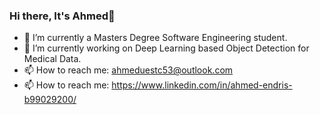 ### Hi there,  It's Ahmed👋
- 🔭 I’m currently a Masters Degree Software Engineering student.
- 🌱 I’m currently working on  Deep Learning based Object Detection for Medical Data.
- 📫 How to reach me: ahmeduestc53@outlook.com
- 📫 How to reach me: https://www.linkedin.com/in/ahmed-endris-b99029200/

<!--
**ahmedehasen/ahmedehasen** is a ✨ _special_ ✨ repository because its `README.md` (this file) appears on your GitHub profile.

Here are some ideas to get you started:

- 🔭 I’m currently working on ...
- 🌱 I’m currently learning ...
- 👯 I’m looking to collaborate on ...
- 🤔 I’m looking for help with ...
- 💬 Ask me about ...
- 📫 How to reach me: ...
- 😄 Pronouns: ...
- ⚡ Fun fact: ...
-->
